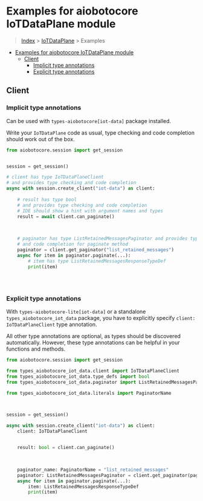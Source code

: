 <a id="examples-for-aiobotocore-iotdataplane-module"></a>

# Examples for aiobotocore IoTDataPlane module

> [Index](../README.md) > [IoTDataPlane](./README.md) > Examples

- [Examples for aiobotocore IoTDataPlane module](#examples-for-aiobotocore-iotdataplane-module)
  - [Client](#client)
    - [Implicit type annotations](#implicit-type-annotations)
    - [Explicit type annotations](#explicit-type-annotations)

<a id="client"></a>

## Client

<a id="implicit-type-annotations"></a>

### Implicit type annotations

Can be used with `types-aiobotocore[iot-data]` package installed.

Write your `IoTDataPlane` code as usual, type checking and code completion
should work out of the box.

```python
from aiobotocore.session import get_session


session = get_session()

# client has type IoTDataPlaneClient
# and provides type checking and code completion
async with session.create_client("iot-data") as client:
    
    # result has type bool
    # and provides type checking and code completion
    # IDE should show a hint with argument names and types
    result = await client.can_paginate()
    

    
    # paginator has type ListRetainedMessagesPaginator and provides type checking
    # and code completion for paginate method
    paginator = client.get_paginator("list_retained_messages")
    async for item in paginator.paginate(...):
        # item has type ListRetainedMessagesResponseTypeDef
        print(item)
    

    
```

<a id="explicit-type-annotations"></a>

### Explicit type annotations

With `types-aiobotocore-lite[iot-data]` or a standalone
`types_aiobotocore_iot_data` package, you have to explicitly specify
`client: IoTDataPlaneClient` type annotation.

All other type annotations are optional, as types should be discovered
automatically. However, these type annotations can be helpful in your functions
and methods.

```python
from aiobotocore.session import get_session

from types_aiobotocore_iot_data.client import IoTDataPlaneClient
from types_aiobotocore_iot_data.type_defs import bool
from types_aiobotocore_iot_data.paginator import ListRetainedMessagesPaginator

from types_aiobotocore_iot_data.literals import PaginatorName



session = get_session()

async with session.create_client("iot-data") as client:
    client: IoTDataPlaneClient

    
    result: bool = client.can_paginate()
    

    
    paginator_name: PaginatorName = "list_retained_messages"
    paginator: ListRetainedMessagesPaginator = client.get_paginator(paginator_name)
    async for item in paginator.paginate(...):
        item: ListRetainedMessagesResponseTypeDef
        print(item)
    

    
```
